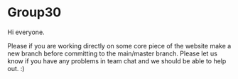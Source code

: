 # Group30

Hi everyone.

Please if you are working directly on some core piece of the website make a new branch before committing to the main/master branch. Please let us know if you have any problems in team chat and we should be able to help out. :)
